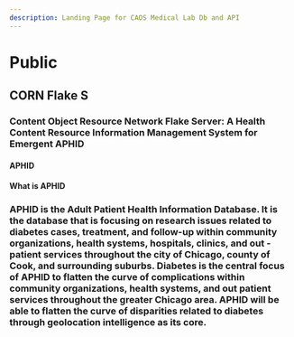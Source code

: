 ```yaml
---
description: Landing Page for CAOS Medical Lab Db and API
---
```


# Public

## CORN Flake S

### Content Object Resource Network Flake Server:  A Health Content Resource Information Management System for Emergent APHID

#### APHID

#### What is APHID

### APHID is the Adult Patient Health Information Database.  It is the database that is focusing on research issues related to diabetes cases, treatment, and follow-up within community organizations, health systems, hospitals, clinics, and out - patient services throughout the city of Chicago, county of Cook, and surrounding suburbs.  Diabetes is the central focus of APHID to flatten the curve of complications within community organizations, health systems, and out patient services throughout the greater Chicago area.  APHID will be able to flatten the curve of disparities related to diabetes through geolocation intelligence as its core.
